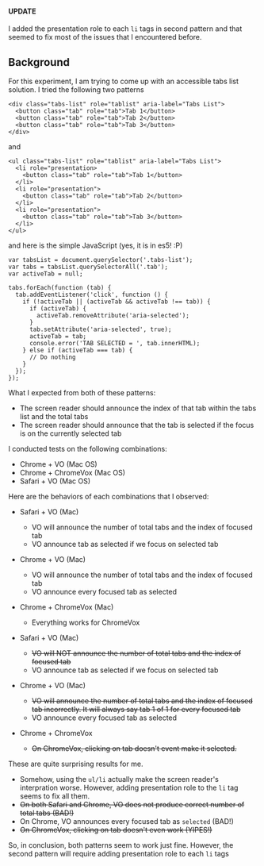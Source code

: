 #### UPDATE
I added the presentation role to each `li` tags in second pattern and that seemed to fix most of the issues that I encountered before.

## Background
For this experiment, I am trying to come up with an accessible tabs list solution. I tried the following two patterns

```
<div class="tabs-list" role="tablist" aria-label="Tabs List">
  <button class="tab" role="tab">Tab 1</button>
  <button class="tab" role="tab">Tab 2</button>
  <button class="tab" role="tab">Tab 3</button>
</div>
```

and

```
<ul class="tabs-list" role="tablist" aria-label="Tabs List">
  <li role="presentation>
    <button class="tab" role="tab">Tab 1</button>
  </li>
  <li role="presentation">
    <button class="tab" role="tab">Tab 2</button>
  </li>
  <li role="presentation">
    <button class="tab" role="tab">Tab 3</button>
  </li>
</ul>
```

and here is the simple JavaScript (yes, it is in es5! :P)
```
var tabsList = document.querySelector('.tabs-list');
var tabs = tabsList.querySelectorAll('.tab');
var activeTab = null;

tabs.forEach(function (tab) {
  tab.addEventListener('click', function () {
    if (!activeTab || (activeTab && activeTab !== tab)) {
      if (activeTab) {
        activeTab.removeAttribute('aria-selected');
      }
      tab.setAttribute('aria-selected', true);
      activeTab = tab;
      console.error('TAB SELECTED = ', tab.innerHTML);
    } else if (activeTab === tab) {
      // Do nothing
    }
  });
});
```

What I expected from both of these patterns:
- The screen reader should announce the index of that tab within the tabs list and the total tabs
- The screen reader should announce that the tab is selected if the focus is on the currently selected tab

I conducted tests on the following combinations:
- Chrome + VO (Mac OS)
- Chrome + ChromeVox (Mac OS)
- Safari + VO (Mac OS)

Here are the behaviors of each combinations that I observed:
- Safari + VO (Mac)
  - VO will announce the number of total tabs and the index of focused tab
  - VO announce tab as selected if we focus on selected tab
- Chrome + VO (Mac)
  - VO will announce the number of total tabs and the index of focused tab
  - VO announce every focused tab as selected
- Chrome + ChromeVox (Mac)
  - Everything works for ChromeVox
  
- Safari + VO (Mac)
  - ~~VO will NOT announce the number of total tabs and the index of focused tab~~
  - VO announce tab as selected if we focus on selected tab
- Chrome + VO (Mac)
  - ~~VO will announce the number of total tabs and the index of focused tab 
     incorrectly. It will always say tab 1 of 1 for every focused tab~~
  - VO announce every focused tab as selected
- Chrome + ChromeVox
  - ~~On ChromeVox, clicking on tab doesn't event make it selected.~~
    
These are quite surprising results for me.
- Somehow, using the `ul/li` actually make the screen reader's interpration worse. However, adding presentation role to the `li` tag seems to fix all them.
- ~~On both Safari and Chrome, VO does not produce correct number of total tabs (BAD!)~~
- On Chrome, VO announces every focused tab as `selected` (BAD!)
- ~~On ChromeVox, clicking on tab doesn't even work (YIPES!)~~

So, in conclusion, both patterns seem to work just fine. However, the second pattern will require adding presentation role to each `li` tags
